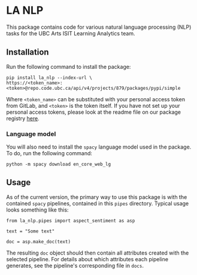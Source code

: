 # LA NLP

This package contains code for various natural language processing (NLP) tasks for the UBC Arts ISIT Learning Analytics team.

## Installation

Run the following command to install the package:

```
pip install la_nlp --index-url \
https://<token_name>:<token>@repo.code.ubc.ca/api/v4/projects/879/packages/pypi/simple
```

Where `<token_name>` can be substituted with your personal access token from GitLab, and `<token>` is the token itself. If you have not set up your personal access tokens, please look at the readme file on our package registry [here](https://repo.code.ubc.ca/arts-isit/la-team/pypi_packages).

### Language model

You will also need to install the `spacy` language model used in the package. To do, run the following command:

```
python -m spacy download en_core_web_lg
```

## Usage

As of the current version, the primary way to use this package is with the contained `spacy` pipelines, contained in this `pipes` directory. Typical usage looks something like this:

```
from la_nlp.pipes import aspect_sentiment as asp

text = "Some text"

doc = asp.make_doc(text)
```

The resulting `doc` object should then contain all attributes created with the selected pipeline. For details about which attributes each pipeline generates, see the pipeline's corresponding file in `docs`.